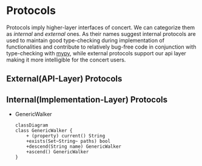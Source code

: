 # Protocols

Protocols imply higher-layer interfaces of concert. We can categorize them as *internal* and *external* ones. As their
names suggest internal protocols are used to maintain good type-checking during implementation of functionalities and
contribute to relatively bug-free code in conjunction with type-checking with
[mypy](https://mypy.readthedocs.io/en/stable/index.html), while external protocols support our api layer making it more
intelligible for the concert users.

## External(API-Layer) Protocols

## Internal(Implementation-Layer) Protocols

- GenericWalker

    ```mermaid
    classDiagram
    class GenericWalker {
        + (property) current() String
        +exists(Set~String~ paths) bool
        +descend(String name) GenericWalker
        +ascend() GenericWalker
    }
    ```
